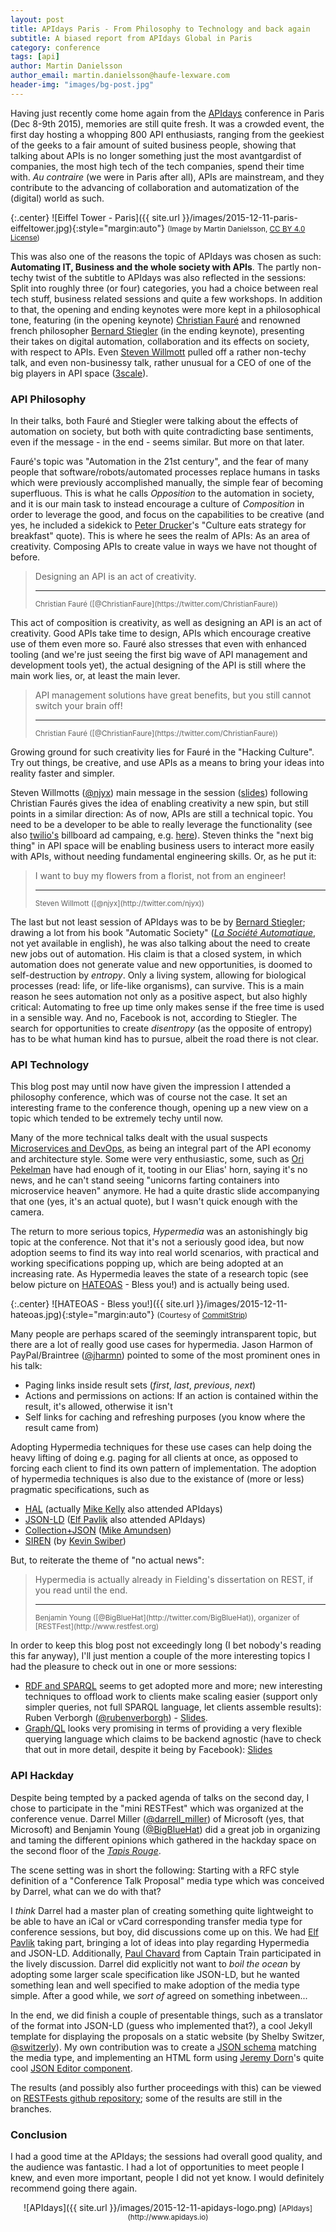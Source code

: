 ```yaml
---
layout: post
title: APIdays Paris - From Philosophy to Technology and back again
subtitle: A biased report from APIdays Global in Paris
category: conference
tags: [api]
author: Martin Danielsson
author_email: martin.danielsson@haufe-lexware.com 
header-img: "images/bg-post.jpg"
---
```


Having just recently come home again from the [APIdays](http://www.apidays.io) conference in Paris (Dec 8-9th 2015), memories are still quite fresh. It was a crowded event, the first day hosting a whopping 800 API enthusiasts, ranging from the geekiest of the geeks to a fair amount of suited business people, showing that talking about APIs is no longer something just the most avantgardist of companies, the most high tech of the tech companies, spend their time with. *Au contraire* (we were in Paris after all), APIs are mainstream, and they contribute to the advancing of collaboration and automatization of the (digital) world as such.

{:.center}
![Eiffel Tower - Paris]({{ site.url }}/images/2015-12-11-paris-eiffeltower.jpg){:style="margin:auto"}
<small>(Image by Martin Danielsson, [CC BY 4.0 License](https://creativecommons.org/licenses/by/4.0/))</small>

This was also one of the reasons the topic of APIdays was chosen as such: **Automating IT, Business and the whole society with APIs**. The partly non-techy twist of the subtitle to APIdays was also reflected in the sessions: Split into roughly three (or four) categories, you had a choice between real tech stuff, business related sessions and quite a few workshops. In addition to that, the opening and ending keynotes were more kept in a philosophical tone, featuring (in the opening keynote) [Christian Fauré](http://www.christian-faure.net/) and renowned french philosopher [Bernard Stiegler](https://en.wikipedia.org/wiki/Bernard_Stiegler) (in the ending keynote), presenting their takes on digital automation, collaboration and its effects on society, with respect to APIs. Even [Steven Willmott](http://twitter.com/njyx) pulled off a rather non-techy talk, and even non-businessy talk, rather unusual for a CEO of one of the big players in API space ([3scale](http://www.3scale.net)).

### API Philosophy

In their talks, both Fauré and Stiegler were talking about the effects of automation on society, but both with quite contradicting base sentiments, even if the message - in the end - seems similar. But more on that later.

Fauré's topic was "Automation in the 21st century", and the fear of many people that software/robots/automated processes replace humans in tasks which were previously accomplished manually, the simple fear of becoming superfluous. This is what he calls *Opposition* to the automation in society, and it is our main task to instead encourage a culture of *Composition* in order to leverage the good, and focus on the capabilities to be creative (and yes, he included a sidekick to [Peter Drucker](https://en.wikipedia.org/wiki/Peter_Drucker)'s "Culture eats strategy for breakfast" quote). This is where he sees the realm of APIs: As an area of creativity. Composing APIs to create value in ways we have not thought of before.

> Designing an API is an act of creativity.
> <hr> 
> <small>Christian Fauré ([@ChristianFaure](https://twitter.com/ChristianFaure))</small>

This act of composition is creativity, as well as designing an API is an act of creativity. Good APIs take time to design, APIs which encourage creative use of them even more so. Fauré also stresses that even with enhanced tooling (and we're just seeing the first big wave of API management and development tools yet), the actual designing of the API is still where the main work lies, or, at least the main lever.

> API management solutions have great benefits, but you still cannot switch your brain off!
> <hr>
> <small>Christian Fauré ([@ChristianFaure](https://twitter.com/ChristianFaure))</small>

Growing ground for such creativity lies for Fauré in the "Hacking Culture". Try out things, be creative, and use APIs as a means to bring your ideas into reality faster and simpler.

Steven Willmotts ([@njyx](http://twitter.com/njyx)) main message in the session ([slides](http://www.slideshare.net/3scale/apis-and-the-creation-of-wealth-in-the-digital-economy-apidays-paris-2015-keynote)) following Christian Faurés gives the idea of enabling creativity a new spin, but still points in a similar direction: As of now, APIs are still a technical topic. You need to be a developer to be able to really leverage the functionality (see also [twilio's](http://www.twilio.com) billboard ad campaing, e.g. [here](https://twitter.com/ctava1/status/608451693110550529)). Steven thinks the "next big thing" in API space will be enabling business users to interact more easily with APIs, without needing fundamental engineering skills. Or, as he put it:

> I want to buy my flowers from a florist, not from an engineer!
> <hr>
> <small>Steven Willmott ([@njyx](http://twitter.com/njyx))</small>

The last but not least session of APIdays was to be by [Bernard Stiegler](https://en.wikipedia.org/wiki/Bernard_Stiegler); drawing a lot from his book "Automatic Society" ([*La Société Automatique*](http://www.amazon.fr/La-Soci%C3%A9t%C3%A9-automatique-Lavenir-travail/dp/2213685657), not yet available in english), he was also talking about the need to create new jobs out of automation. His claim is that a closed system, in which automation does not generate value and new opportunities, is doomed to self-destruction by *entropy*. Only a living system, allowing for biological processes (read: life, or life-like organisms), can survive. This is a main reason he sees automation not only as a positive aspect, but also highly critical: Automating to free up time only makes sense if the free time is used in a sensible way. And no, Facebook is not, according to Stiegler. The search for opportunities to create *disentropy* (as the opposite of entropy) has to be what human kind has to pursue, albeit the road there is not clear.

### API Technology

This blog post may until now have given the impression I attended a philosophy conference, which was of course not the case. It set an interesting frame to the conference though, opening up a new view on a topic which tended to be extremely techy until now.

Many of the more technical talks dealt with the usual suspects [Microservices and DevOps](https://haufe-lexware.github.io/microservices-devopscon/), as being an integral part of the API economy and architecture style. Some were very enthusiastic, some, such as [Ori Pekelman](http://platform.sh) have had enough of it, tooting in our Elias' horn, saying it's no news, and he can't stand seeing "unicorns farting containers into microservice heaven" anymore. He had a quite drastic slide accompanying that one (yes, it's an actual quote), but I wasn't quick enough with the camera.

The return to more serious topics, *Hypermedia* was an astonishingly big topic at the conference. Not that it's not a seriously good idea, but now adoption seems to find its way into real world scenarios, with practical and working specifications popping up, which are being adopted at an increasing rate. As Hypermedia leaves the state of a research topic (see below picture on [HATEOAS](https://en.wikipedia.org/wiki/HATEOAS) - Bless you!) and is actually being used.

{:.center}
![HATEOAS - Bless you!]({{ site.url }}/images/2015-12-11-hateoas.jpg){:style="margin:auto"}
<small>(Courtesy of [CommitStrip](http://www.commitstrip.com/en/2015/12/03/apiception/))</small>

Many people are perhaps scared of the seemingly intransparent topic, but there are a lot of really good use cases for hypermedia. Jason Harmon of PayPal/Braintree ([@jharmn](http://twitter.com/jharmn)) pointed to some of the most prominent ones in his talk:

* Paging links inside result sets (*first*, *last*, *previous*, *next*)
* Actions and permissions on actions: If an action is contained within the result, it's allowed, otherwise it isn't
* Self links for caching and refreshing purposes (you know where the result came from)

Adopting Hypermedia techniques for these use cases can help doing the heavy lifting of doing e.g. paging for all clients at once, as opposed to forcing each client to find its own pattern of implementation. The adoption of hypermedia techniques is also due to the existance of (more or less) pragmatic specifications, such as

* [HAL](http://stateless.co/hal_specification.html) (actually [Mike Kelly](http://stateless.co) also attended APIdays)
* [JSON-LD](http://json-ld.org) ([Elf Pavlik](https://twitter.com/elfpavlik) also attended APIdays)
* [Collection+JSON](http://amundsen.com/media-types/collection) ([Mike Amundsen](http://amundsen.com))
* [SIREN](https://github.com/kevinswiber/siren) (by [Kevin Swiber](https://github.com/kevinswiber))

But, to reiterate the theme of "no actual news":

> Hypermedia is actually already in Fielding's dissertation on REST, if you read until the end.
> <hr>
> <small>Benjamin Young ([@BigBlueHat](http://twitter.com/BigBlueHat)), organizer of [RESTFest](http://www.restfest.org)</small>

In order to keep this blog post not exceedingly long (I bet nobody's reading this far anyway), I'll just mention a couple of the more interesting topics I had the pleasure to check out in one or more sessions:

* [RDF and SPARQL](http://www.w3.org/TR/rdf-sparql-query/) seems to get adopted more and more; new interesting techniques to offload work to clients make scaling easier (support only simpler queries, not full SPARQL language, let clients assemble results): Ruben Verborgh ([@rubenverborgh](https://twitter.com/rubenverborgh)) - [Slides](http://www.slideshare.net/RubenVerborgh/hypermedia-apis-that-make-sense).
* [Graph/QL](https://facebook.github.io/graphql/) looks very promising in terms of providing a very flexible querying language which claims to be backend agnostic (have to check that out in more detail, despite it being by Facebook): [Slides](http://www.slideshare.net/yann_s/introduction-to-graphql-at-api-days)

### API Hackday

Despite being tempted by a packed agenda of talks on the second day, I chose to participate in the "mini RESTFest" which was organized at the conference venue. Darrel Miller ([@darrell_miller](http://twitter.com/darrel_miller)) of Microsoft (yes, that Microsoft) and Benjamin Young ([@BigBlueHat](http://twitter.com/BugBlueHat)) did a great job in organizing and taming the different opinions which gathered in the hackday space on the second floor of the [*Tapis Rouge*](http://www.tapisrouge.fr/).

The scene setting was in short the following: Starting with a RFC style definition of a "Conference Talk Proposal" media type which was conceived by Darrel, what can we do with that?

I *think* Darrel had a master plan of creating something quite lightweight to be able to have an iCal or vCard corresponding transfer media type for conference sessions, but boy, did discussions come up on this. We had [Elf Pavlik](https://twitter.com/elfpavlik) taking part, bringing a lot of ideas into play regarding Hypermedia and JSON-LD. Additionally, [Paul Chavard](https://github.com/tchak) from Captain Train participated in the lively discussion. Darrel did explicitly not want to *boil the ocean* by adopting some larger scale specification like JSON-LD, but he wanted something lean and well specified to make adoption of the media type simple. After a good while, we *sort of* agreed on something inbetween...

In the end, we did finish a couple of presentable things, such as a translator of the format into JSON-LD (guess who implemented that?), a cool Jekyll template for displaying the proposals on a static website (by Shelby Switzer, [@switzerly](https://twitter.com/switzerly)). My own contribution was to create a [JSON schema](http://json-schema.org/) matching the media type, and implementing an HTML form using [Jeremy Dorn](https://github.com/jdorn)'s quite cool [JSON Editor component](https://github.com/jdorn/json-editor).

The results (and possibly also further proceedings with this) can be viewed on [RESTFests github repository](https://github.com/RESTFest/2015-apidays-conference-talk-api); some of the results are still in the branches.

### Conclusion

I had a good time at the APIdays; the sessions had overall good quality, and the audience was fantastic. I had a lot of opportunities to meet people I knew, and even more important, people I did not yet know. I would definitely recommend going there again.

<center>
![APIdays]({{ site.url }}/images/2015-12-11-apidays-logo.png)
<small>[APIdays](http://www.apidays.io)</small>
</center>
